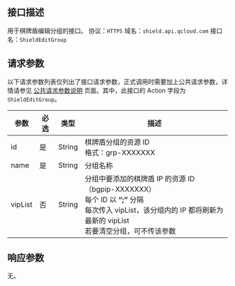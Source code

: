 ## 接口描述
用于棋牌盾编辑分组的接口。
协议：`HTTPS`
域名：`shield.api.qcloud.com`
接口名：`ShieldEditGroup`

## 请求参数
以下请求参数列表仅列出了接口请求参数，正式调用时需要加上公共请求参数，详情请参见 [公共请求参数说明](http://tce.fsphere.cn/document/api/213/6976) 页面。其中，此接口的 Action 字段为 `ShieldEditGroup`。

| 参数      | 必选 | 类型    | 描述                                       |
| ------- | ---- | ------ | ---------------------------------------- |
| id      |是  | String | 棋牌盾分组的资源 ID</br>格式：grp-XXXXXXX   |
| name    | 是   | String | 分组名称 |
| vipList | 否  | String | 分组中要添加的棋牌盾 IP 的资源 ID （bgpip-XXXXXXX）</br>每个 ID 以 **“;”** 分隔</br>每次传入 vipList，该分组内的 IP 都将刷新为最新的 vipList</br>若要清空分组，可不传该参数 |

## 响应参数
无。